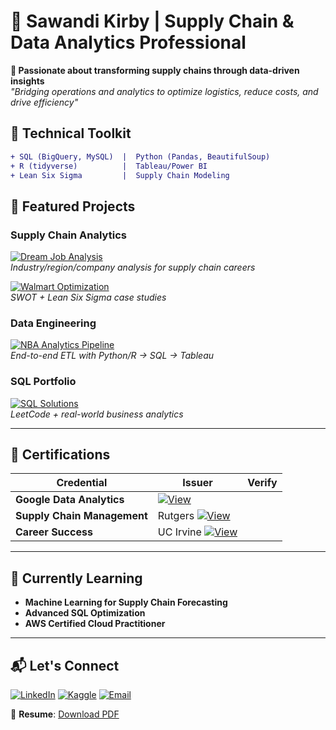 # 👋 Sawandi Kirby | Supply Chain & Data Analytics Professional

**📌 Passionate about transforming supply chains through data-driven insights**  
*"Bridging operations and analytics to optimize logistics, reduce costs, and drive efficiency"*

## 🔧 Technical Toolkit
```diff
+ SQL (BigQuery, MySQL)  |  Python (Pandas, BeautifulSoup)  
+ R (tidyverse)          |  Tableau/Power BI  
+ Lean Six Sigma         |  Supply Chain Modeling  
```

## 🚀 Featured Projects
### **Supply Chain Analytics**
[![Dream Job Analysis](https://img.shields.io/badge/🌐_My_Dream_Job_Analysis-8A2BE2)](https://github.com/visualkirby/My-Dream-Job)  
*Industry/region/company analysis for supply chain careers*

[![Walmart Optimization](https://img.shields.io/badge/🛒_Walmart_Supply_Chain-0071CE)](https://github.com/visualkirby/Supply-Chain-Portforlio)  
*SWOT + Lean Six Sigma case studies*

### **Data Engineering**
[![NBA Analytics Pipeline](https://img.shields.io/badge/🏀_NBA_Analytics-FF7F00)](https://github.com/visualkirby/Basketball_Data)  
*End-to-end ETL with Python/R → SQL → Tableau*

### **SQL Portfolio**
[![SQL Solutions](https://img.shields.io/badge/📊_SQL_Portfolio-4479A1)](https://github.com/visualkirby/SQL-Code)  
*LeetCode + real-world business analytics*

---

## 📜 Certifications
| Credential | Issuer | Verify |
|------------|--------|--------|
| **Google Data Analytics** | [![View](https://img.shields.io/badge/View-Certificate-4285F4)](https://github.com/visualkirby/visualkirby/blob/main/Google_Data_Analytics_Certificate.pdf) |
| **Supply Chain Management** | Rutgers [![View](https://img.shields.io/badge/View-Certificate-CC0000)](https://github.com/visualkirby/visualkirby/blob/main/RU_Supply_Chain_Managment_Certificate.pdf) |
| **Career Success** | UC Irvine [![View](https://img.shields.io/badge/View-Certificate-FF6C08)](https://github.com/visualkirby/visualkirby/blob/main/UCI_Career_Success_Certificate.pdf) |

---

## 🌱 Currently Learning
- **Machine Learning for Supply Chain Forecasting**  
- **Advanced SQL Optimization**  
- **AWS Certified Cloud Practitioner**  

---

## 📬 Let's Connect
[![LinkedIn](https://img.shields.io/badge/LinkedIn-0077B5?style=for-the-badge&logo=linkedin&logoColor=white)](https://www.linkedin.com/in/sawandi-kirby-7aa985208)
[![Kaggle](https://img.shields.io/badge/Kaggle-20BEFF?style=for-the-badge&logo=kaggle&logoColor=white)](https://www.kaggle.com/sawandikirby)
[![Email](https://img.shields.io/badge/Email-D14836?style=for-the-badge&logo=gmail&logoColor=white)](mailto:skirby@visualdreamland.com)

📄 **Resume**: [Download PDF](https://github.com/visualkirby/visualkirby/blob/main/My_Resume.PDF)

